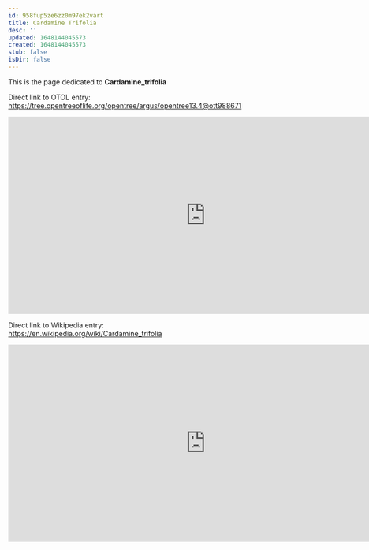 ```yaml
---
id: 958fup5ze6zz0m97ek2vart
title: Cardamine Trifolia
desc: ''
updated: 1648144045573
created: 1648144045573
stub: false
isDir: false
---
```

This is the page dedicated to **Cardamine_trifolia**


Direct link to OTOL entry: https://tree.opentreeoflife.org/opentree/argus/opentree13.4@ott988671



<html>
    <body>
    <iframe src="https://tree.opentreeoflife.org/opentree/argus/opentree13.4@ott988671"
    width="800" height="400" frameborder="0" allowfullscreen> </iframe>
    </body>
</html>
    


Direct link to Wikipedia entry: https://en.wikipedia.org/wiki/Cardamine_trifolia



<html>
    <body>
    <iframe src="https://en.wikipedia.org/wiki/Cardamine_trifolia"
    width="800" height="400" frameborder="0" allowfullscreen> </iframe>
    </body>
</html>
    
